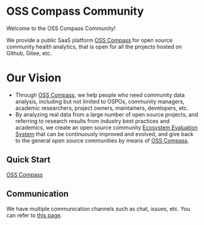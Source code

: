 # OSS Compass Community

Welcome to the OSS Compass Community! 

We provide a public SaaS platform [OSS Compass](https://oss-compass.org/) for open source community health analytics, that is open for all the projects hosted on Github, Gitee, etc.

# Our Vision

* Through [OSS Compass](https://oss-compass.org/), we help people who need community data analysis, including but not limited to OSPOs, community managers, academic researchers, project owners, maintainers, developers, etc.
* By analyzing real data from a large number of open source projects, and referring to research results from industry best practices and academics, we create an open source community [Ecosystem Evaluation System](https://github.com/oss-compass/docs/tree/main/metrics-models) that can be continuously improved and evolved, and give back to the general open source communities by means of [OSS Compass](https://oss-compass.org/).

## Quick Start

[OSS Compass](https://oss-compass.org/)

## Communication

We have multiple communication channels such as chat, issues, etc. You can refer to [this page](https://github.com/oss-compass/community/tree/main/communication).
